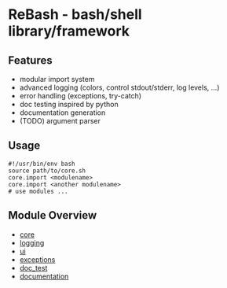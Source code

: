 # ReBash - bash/shell library/framework
## Features
- modular import system
- advanced logging (colors, control stdout/stderr, log levels, ...)
- error handling (exceptions, try-catch)
- doc testing inspired by python
- documentation generation
- (TODO) argument parser

## Usage
```
#!/usr/bin/env bash
source path/to/core.sh
core.import <modulename>
core.import <another modulename>
# use modules ...
```

## Module Overview
- [core](#Module-core)
- [logging](#Module-logging)
- [ui](#Module-ui)
- [exceptions](#Module-exceptions)
- [doc_test](#Module-doc_test)
- [documentation](#Module-documentation)
